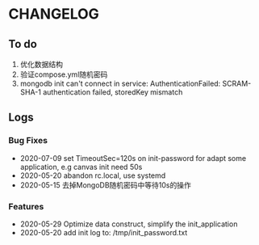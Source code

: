# CHANGELOG

## To do

1. 优化数据结构
2. 验证compose.yml随机密码
3. mongodb init can't connect in service: AuthenticationFailed: SCRAM-SHA-1 authentication failed, storedKey mismatch

## Logs

### Bug Fixes

* 2020-07-09  set TimeoutSec=120s on init-password for adapt some application, e.g canvas init need 50s
* 2020-05-20  abandon rc.local, use systemd
* 2020-05-15  去掉MongoDB随机密码中等待10s的操作

### Features

* 2020-05-29  Optimize data construct, simplify the init_application
* 2020-05-20  add init log to: /tmp/init_password.txt
